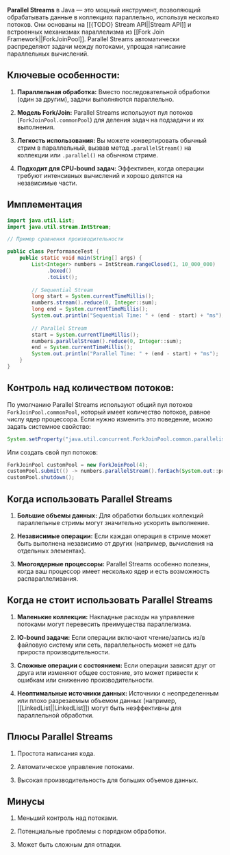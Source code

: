 **Parallel Streams** в Java — это мощный инструмент, позволяющий обрабатывать данные в коллекциях параллельно, используя несколько потоков. Они основаны на [[{TODO} Stream API||Stream API]] и встроенных механизмах параллелизма из [[Fork Join Framework||ForkJoinPool]]. Parallel Streams автоматически распределяют задачи между потоками, упрощая написание параллельных вычислений.


## Ключевые особенности:

1. **Параллельная обработка:**
   Вместо последовательной обработки (один за другим), задачи выполняются параллельно.
   
1. **Модель Fork/Join:**
   Parallel Streams используют пул потоков (`ForkJoinPool.commonPool`) для деления задач на подзадачи и их выполнения.

3. **Легкость использования:**
   Вы можете конвертировать обычный стрим в параллельный, вызвав метод `.parallelStream()` на коллекции или `.parallel()` на обычном стриме.

4. **Подходит для CPU-bound задач:**
   Эффективен, когда операции требуют интенсивных вычислений и хорошо делятся на независимые части.


## Имплементация

``` java
import java.util.List;
import java.util.stream.IntStream;

// Пример сравнения производительности

public class PerformanceTest {
    public static void main(String[] args) {
        List<Integer> numbers = IntStream.rangeClosed(1, 10_000_000)
			 .boxed()
			 .toList();
			
        // Sequential Stream
        long start = System.currentTimeMillis();
        numbers.stream().reduce(0, Integer::sum);
        long end = System.currentTimeMillis();
        System.out.println("Sequential Time: " + (end - start) + "ms");
		
        // Parallel Stream
        start = System.currentTimeMillis();
        numbers.parallelStream().reduce(0, Integer::sum);
        end = System.currentTimeMillis();
        System.out.println("Parallel Time: " + (end - start) + "ms");
    }
}
```


## Контроль над количеством потоков:

По умолчанию Parallel Streams используют общий пул потоков `ForkJoinPool.commonPool`, который имеет количество потоков, равное числу ядер процессора. Если нужно изменить это поведение, можно задать системное свойство:

``` java
System.setProperty("java.util.concurrent.ForkJoinPool.common.parallelism", "4");
```

Или создать свой пул потоков:

``` java
ForkJoinPool customPool = new ForkJoinPool(4);
customPool.submit(() -> numbers.parallelStream().forEach(System.out::println));
customPool.shutdown();
```


## Когда использовать Parallel Streams

1. **Большие объемы данных:**
   Для обработки больших коллекций параллельные стримы могут значительно ускорить выполнение.

2. **Независимые операции:**
   Если каждая операция в стриме может быть выполнена независимо от других (например, вычисления на отдельных элементах).

3. **Многоядерные процессоры:**
   Parallel Streams особенно полезны, когда ваш процессор имеет несколько ядер и есть возможность распараллеливания.


## Когда не стоит использовать Parallel Streams

1. **Маленькие коллекции:**
   Накладные расходы на управление потоками могут перевесить преимущества параллелизма.

2. **IO-bound задачи:**
   Если операции включают чтение/запись из/в файловую систему или сеть, параллельность может не дать прироста производительности.

3. **Сложные операции с состоянием:**
   Если операции зависят друг от друга или изменяют общее состояние, это может привести к ошибкам или снижению производительности.

4. **Неоптимальные источники данных:**
   Источники с неопределенным или плохо разрезаемым объемом данных (например, [[LinkedList||LinkedList]]) могут быть неэффективны для параллельной обработки.


## Плюсы Parallel Streams

1. Простота написания кода.

2. Автоматическое управление потоками.

3. Высокая производительность для больших объемов данных.


## Минусы

1. Меньший контроль над потоками.

2. Потенциальные проблемы с порядком обработки.

3. Может быть сложным для отладки.